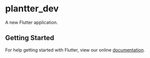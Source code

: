 # plantter_dev

A new Flutter application.

## Getting Started

For help getting started with Flutter, view our online
[documentation](https://flutter.io/).

